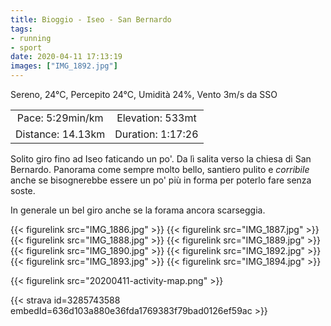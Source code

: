 ```yaml
---
title: Bioggio - Iseo - San Bernardo
tags:
- running
- sport
date: 2020-04-11 17:13:19
images: ["IMG_1892.jpg"]
---
```


Sereno, 24°C, Percepito 24°C, Umidità 24%, Vento 3m/s da SSO

<!--more-->

| | |
| :-: | :-: |
| Pace: 5:29min/km | Elevation: 533mt |
| Distance: 14.13km | Duration: 1:17:26 |

Solito giro fino ad Iseo faticando un po'. Da lì salita verso la chiesa di San Bernardo.
Panorama come sempre molto bello, santiero pulito e _corribile_ anche se bisognerebbe essere un po' più in forma per poterlo fare senza soste.

In generale un bel giro anche se la forama ancora scarseggia.


{{< figurelink src="IMG_1886.jpg" >}}
{{< figurelink src="IMG_1887.jpg" >}}
{{< figurelink src="IMG_1888.jpg" >}}
{{< figurelink src="IMG_1889.jpg" >}}
{{< figurelink src="IMG_1890.jpg" >}}
{{< figurelink src="IMG_1892.jpg" >}}
{{< figurelink src="IMG_1893.jpg" >}}
{{< figurelink src="IMG_1894.jpg" >}}


{{< figurelink src="20200411-activity-map.png" >}}


{{< strava id=3285743588 embedId=636d103a880e36fda1769383f79bad0126ef59ac >}}

